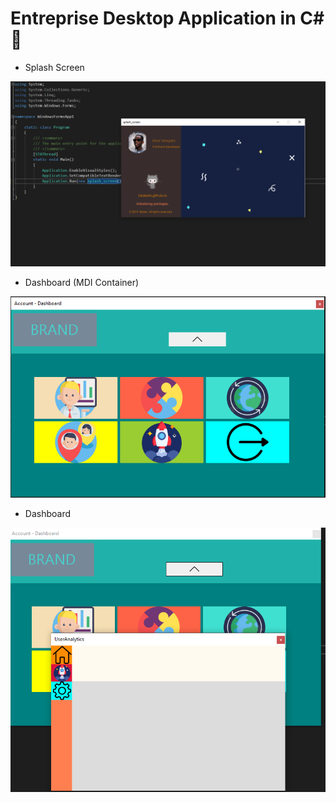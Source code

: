 # Entreprise Desktop Application in C# :rocket:

- Splash Screen


![alt text](https://github.com/blaiseAI/first-electronjs-app/blob/master/SplashScreem.PNG "Logo Title Text 1")

- Dashboard (MDI Container)

![alt text](https://github.com/blaiseAI/first-electronjs-app/blob/master/Dashboard.PNG "Logo Title Text 1")

- Dashboard

![alt text](https://github.com/blaiseAI/first-electronjs-app/blob/master/userAnalytics.PNG "Logo Title Text 1")
